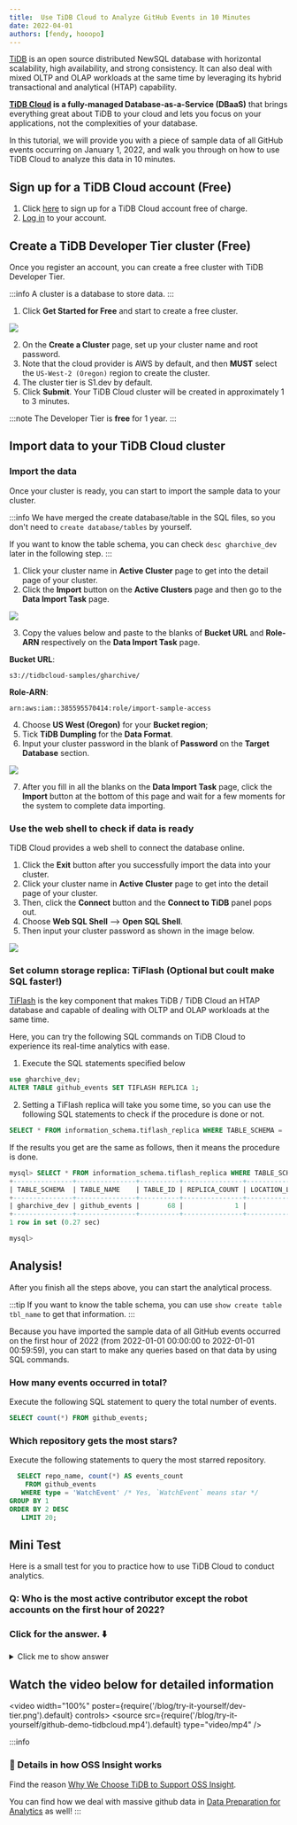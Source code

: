 ```yaml
---
title:  Use TiDB Cloud to Analyze GitHub Events in 10 Minutes
date: 2022-04-01
authors: [fendy, hooopo]
---
```


[TiDB](https://docs.pingcap.com/tidb/stable/overview?utm_source=ossinsight&utm_medium=referral) is an open source distributed NewSQL database with horizontal scalability, high availability, and strong consistency. It can also deal with mixed OLTP and OLAP workloads at the same time by leveraging its hybrid transactional and analytical (HTAP) capability. 

**[TiDB Cloud](https://docs.pingcap.com/tidbcloud/public-preview?utm_source=ossinsight&utm_medium=referral) is a fully-managed Database-as-a-Service (DBaaS)** that brings everything great about TiDB to your cloud and lets you focus on your applications, not the complexities of your database. 

In this tutorial, we will provide you with a piece of sample data of all GitHub events occurring on January 1, 2022, and walk you through on how to use TiDB Cloud to analyze this data in 10 minutes.  

## Sign up for a TiDB Cloud account (Free)

1. Click [here](https://tidbcloud.com/signup?utm_source=ossinsight&utm_medium=referral) to sign up for a TiDB Cloud account free of charge. 
2. [Log in](https://tidbcloud.com/?utm_source=ossinsight&utm_medium=referral) to your account.

<!--truncate-->

## Create a TiDB Developer Tier cluster (Free)
Once you register an account, you can create a free cluster with TiDB Developer Tier. 

:::info
 A cluster is a database to store data. 
:::

1. Click **Get Started for Free** and start to create a free cluster. 

![](./dev-tier.png)

2. On the **Create a Cluster** page, set up your cluster name and root password.
3. Note that the cloud provider is AWS by default, and then **MUST** select the `US-West-2 (Oregon)` region to create the cluster.
4. The cluster tier is S1.dev by default.
5. Click **Submit**.
Your TiDB Cloud cluster will be created in approximately 1 to 3 minutes.

:::note
The Developer Tier is **free** for 1 year.
:::

## Import data to your TiDB Cloud cluster

### Import the data
Once your cluster is ready, you can start to import the sample data to your cluster. 

:::info
We have merged the create database/table in the SQL files, so you don't need to `create database/tables` by yourself.

If you want to know the table schema, you can check `desc gharchive_dev` later in the following step. 
:::

1. Click your cluster name in **Active Cluster** page to get into the detail page of your cluster.
2. Click the **Import** button on the **Active Clusters** page and then go to the **Data Import Task** page. 

![](./import.png)

3. Copy the values below and paste to the blanks of **Bucket URL** and **Role-ARN** respectively on the **Data Import Task** page.

**Bucket URL**:
```
s3://tidbcloud-samples/gharchive/
```
**Role-ARN**:
```
arn:aws:iam::385595570414:role/import-sample-access
```

4. Choose **US West (Oregon)** for your **Bucket region**;
5. Tick **TiDB Dumpling** for the **Data Format**. 
6. Input your cluster password in the blank of **Password** on the **Target Database** section. 

![](./fill.png)

7. After you fill in all the blanks on the **Data Import Task** page, click the **Import** button at the bottom of this page and wait for a few moments for the system to complete data importing. 


### Use the web shell to check if data is ready
TiDB Cloud provides a web shell to connect the database online. 
1. Click the **Exit** button after you successfully import the data into your cluster. 
2. Click your cluster name in **Active Cluster** page to get into the detail page of your cluster.
3. Then, click the **Connect** button and the **Connect to TiDB** panel pops out. 
4. Choose **Web SQL Shell** --> **Open SQL Shell**. 
5. Then input your cluster password as shown in the image below.

![](./web-shell.png)


### Set column storage replica: TiFlash (Optional but coult make SQL faster!) 

[TiFlash](https://docs.pingcap.com/tidb/stable/tiflash-overview?utm_source=ossinsight&utm_medium=referral) is the key component that makes TiDB / TiDB Cloud an HTAP database and capable of dealing with OLTP and OLAP workloads at the same time. 

Here, you can try the following SQL commands on TiDB Cloud to experience its real-time analytics with ease.

1. Execute the SQL statements specified below 

```sql
use gharchive_dev;
ALTER TABLE github_events SET TIFLASH REPLICA 1;
```

2. Setting a TiFlash replica will take you some time, so you can use the following SQL statements to check if the procedure is done or not. 

```sql
SELECT * FROM information_schema.tiflash_replica WHERE TABLE_SCHEMA = 'gharchive_dev' and TABLE_NAME = 'github_events';
```

If the results you get are the same as follows, then it means the procedure is done. 

```sql
mysql> SELECT * FROM information_schema.tiflash_replica WHERE TABLE_SCHEMA = 'gharchive_dev' and TABLE_NAME = 'github_events';
+---------------+---------------+----------+---------------+-----------------+-----------+----------+
| TABLE_SCHEMA  | TABLE_NAME    | TABLE_ID | REPLICA_COUNT | LOCATION_LABELS | AVAILABLE | PROGRESS |
+---------------+---------------+----------+---------------+-----------------+-----------+----------+
| gharchive_dev | github_events |       68 |             1 |                 |         1 |        1 |
+---------------+---------------+----------+---------------+-----------------+-----------+----------+
1 row in set (0.27 sec)

mysql>
```

## Analysis!

After you finish all the steps above, you can start the analytical process. 

:::tip
If you want to know the table schema, you can use `show create table tbl_name` to get that information.
:::

Because you have imported the sample data of all GitHub events occurred on the first hour of 2022 (from 2022-01-01 00:00:00 to 2022-01-01 00:59:59), you can start to make any queries based on that data by using SQL commands. 

### How many events occurred in total?
Execute the following SQL statement to query the total number of events. 

```sql
SELECT count(*) FROM github_events;
```

### Which repository gets the most stars?
Execute the following statements to query the most starred repository. 

```sql
  SELECT repo_name, count(*) AS events_count
    FROM github_events
   WHERE type = 'WatchEvent' /* Yes, `WatchEvent` means star */
GROUP BY 1
ORDER BY 2 DESC
   LIMIT 20;
```


## Mini Test
Here is a small test for you to practice how to use TiDB Cloud to conduct analytics. 

### Q: Who is the most active contributor except the robot accounts on the first hour of 2022?

### Click for the answer. ⬇️

<details><summary>Click me to show answer</summary>

```sql
  SELECT actor_login, 
         count(*) AS events_count
    FROM github_events
   WHERE actor_login NOT LIKE '%bot%'
GROUP BY 1
ORDER BY 2 DESC 
   LIMIT 20
```

</details>

## Watch the video below for detailed information

<video width="100%" poster={require('/blog/try-it-yourself/dev-tier.png').default} controls>
  <source src={require('/blog/try-it-yourself/github-demo-tidbcloud.mp4').default} type="video/mp4" />
</video>


:::info
### 🌟 Details in how OSS Insight works

Find the reason [Why We Choose TiDB to Support OSS Insight](/blog/why-we-choose-tidb-to-support-oss-insight).

You can find how we deal with massive github data in [Data Preparation for Analytics](/blog/how-it-works) as well!
:::
